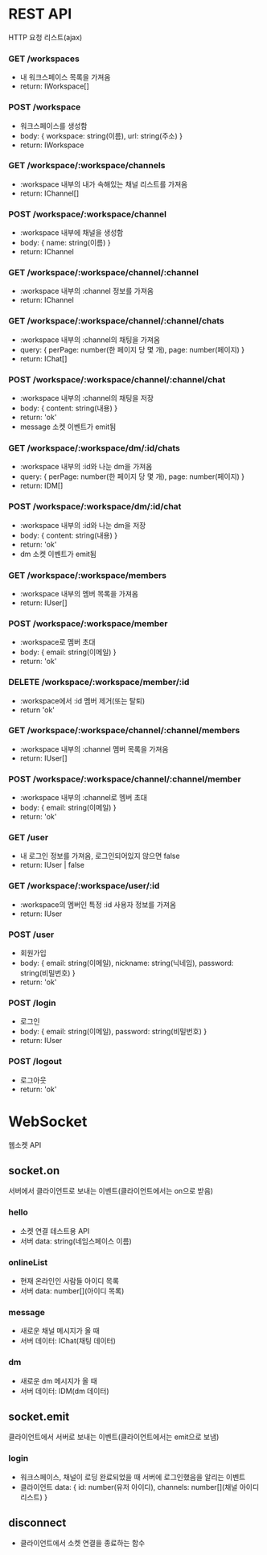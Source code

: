 # REST API
HTTP 요청 리스트(ajax)
### GET /workspaces
- 내 워크스페이스 목록을 가져옴
- return: IWorkspace[]
### POST /workspace
- 워크스페이스를 생성함
- body: { workspace: string(이름), url: string(주소) }
- return: IWorkspace
### GET /workspace/:workspace/channels
- :workspace 내부의 내가 속해있는 채널 리스트를 가져옴
- return: IChannel[]
### POST /workspace/:workspace/channel
- :workspace 내부에 채널을 생성함
- body: { name: string(이름) }
- return: IChannel
### GET /workspace/:workspace/channel/:channel
- :workspace 내부의 :channel 정보를 가져옴
- return: IChannel
### GET /workspace/:workspace/channel/:channel/chats
- :workspace 내부의 :channel의 채팅을 가져옴
- query: { perPage: number(한 페이지 당 몇 개), page: number(페이지) }
- return: IChat[]
### POST /workspace/:workspace/channel/:channel/chat
- :workspace 내부의 :channel의 채팅을 저장
- body: { content: string(내용) }
- return: 'ok'
- message 소켓 이벤트가 emit됨
### GET /workspace/:workspace/dm/:id/chats
- :workspace 내부의 :id와 나눈 dm을 가져옴
- query: { perPage: number(한 페이지 당 몇 개), page: number(페이지) }
- return: IDM[]
### POST /workspace/:workspace/dm/:id/chat
- :workspace 내부의 :id와 나눈 dm을 저장
- body: { content: string(내용) }
- return: 'ok'
- dm 소켓 이벤트가 emit됨
### GET /workspace/:workspace/members
- :workspace 내부의 멤버 목록을 가져옴
- return: IUser[]
### POST /workspace/:workspace/member
- :workspace로 멤버 초대
- body: { email: string(이메일) }
- return: 'ok'
### DELETE /workspace/:workspace/member/:id
- :workspace에서 :id 멤버 제거(또는 탈퇴)
- return 'ok'
### GET /workspace/:workspace/channel/:channel/members
- :workspace 내부의 :channel 멤버 목록을 가져옴
- return: IUser[]
### POST /workspace/:workspace/channel/:channel/member
- :workspace 내부의 :channel로 멤버 초대
- body: { email: string(이메일) }
- return: 'ok'
### GET /user
- 내 로그인 정보를 가져옴, 로그인되어있지 않으면 false
- return: IUser | false
### GET /workspace/:workspace/user/:id
- :workspace의 멤버인 특정 :id 사용자 정보를 가져옴
- return: IUser
### POST /user
- 회원가입
- body: { email: string(이메일), nickname: string(닉네임), password: string(비밀번호) }
- return: 'ok'
### POST /login
- 로그인
- body: { email: string(이메일), password: string(비밀번호) }
- return: IUser
### POST /logout
- 로그아웃
- return: 'ok'

# WebSocket
웹소켓 API
## socket.on
서버에서 클라이언트로 보내는 이벤트(클라이언트에서는 on으로 받음)
### hello
- 소켓 연결 테스트용 API
- 서버 data: string(네임스페이스 이름)
### onlineList
- 현재 온라인인 사람들 아이디 목록
- 서버 data: number[](아이디 목록)
### message
- 새로운 채널 메시지가 올 때
- 서버 데이터: IChat(채팅 데이터)
### dm
- 새로운 dm 메시지가 올 때
- 서버 데이터: IDM(dm 데이터)

## socket.emit
클라이언트에서 서버로 보내는 이벤트(클라이언트에서는 emit으로 보냄)
### login
- 워크스페이스, 채널이 로딩 완료되었을 때 서버에 로그인했음을 알리는 이벤트
- 클라이언트 data: { id: number(유저 아이디), channels: number[](채널 아이디 리스트) }

## disconnect
- 클라이언트에서 소켓 연결을 종료하는 함수
